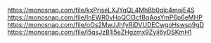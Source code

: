 https://monosnap.com/file/kxPrjseLXJYqQL4MhBb0qlc4mojE4S
https://monosnap.com/file/InEWR0vHoQCI3cfBqAosYmP6p6eMHP
https://monosnap.com/file/oOs2MwJJhfyRiDVUDECwgoHswsp9gD
https://monosnap.com/file/i5qsJzB1i5eZHgzmx9Zyii6yDSKmH1
